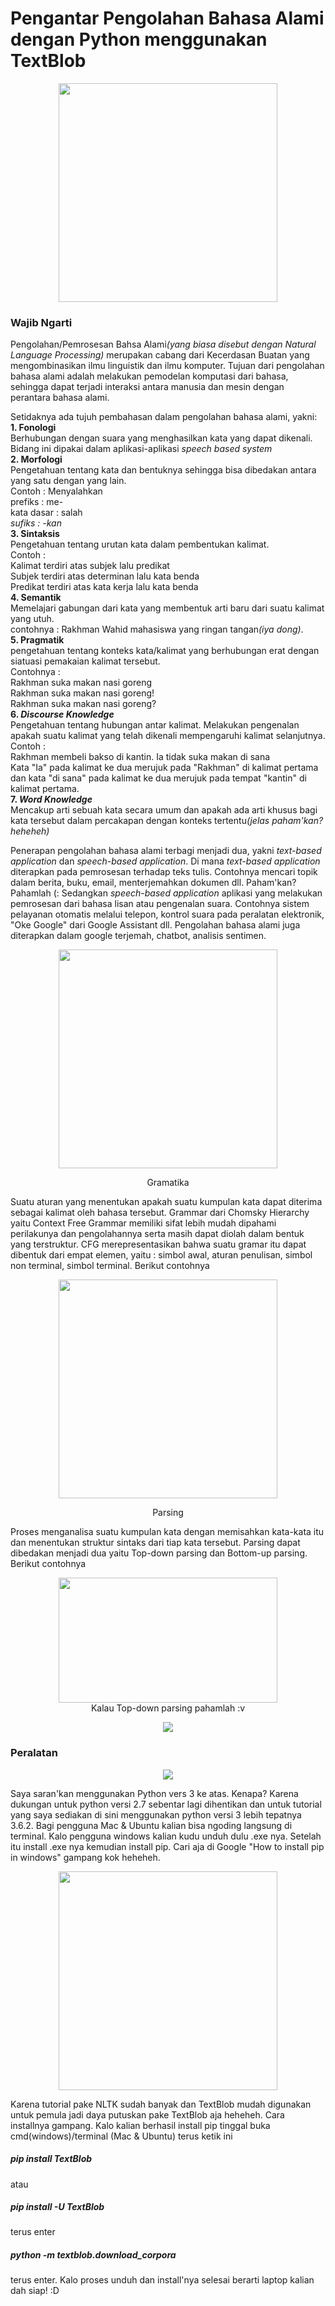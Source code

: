 # Pengantar Pengolahan Bahasa Alami dengan Python menggunakan TextBlob

<p align="center">
<img src="https://memegenerator.net/img/instances/72705299/come-and-do-nlp-join-the-dark-side.jpg" height="350"/></p>

<h3>Wajib Ngarti</h3>
<p>Pengolahan/Pemrosesan Bahsa Alami<i>(yang biasa disebut dengan Natural Language Processing)</i> merupakan cabang dari Kecerdasan Buatan yang mengombinasikan ilmu linguistik dan ilmu komputer. Tujuan dari pengolahan bahasa alami adalah melakukan pemodelan komputasi dari bahasa, sehingga dapat terjadi interaksi antara manusia dan mesin dengan perantara bahasa alami.</p>

<p>Setidaknya ada tujuh pembahasan dalam pengolahan bahasa alami, yakni:<br>
<b>1. Fonologi</b><br>Berhubungan dengan suara yang menghasilkan kata yang dapat dikenali. Bidang ini dipakai dalam aplikasi-aplikasi <i>speech based system</i><br>
<b>2. Morfologi</b><br>Pengetahuan tentang kata dan bentuknya sehingga bisa dibedakan antara yang satu dengan yang lain.<br>Contoh : Menyalahkan <br>prefiks : me-<br>kata dasar : salah<br><i>sufiks : -kan</i><br>
<b>3. Sintaksis</b><br>Pengetahuan tentang urutan kata dalam pembentukan kalimat.<br>Contoh :<br>Kalimat terdiri atas subjek lalu predikat<br>Subjek terdiri atas determinan lalu kata benda<br>Predikat terdiri atas kata kerja lalu kata benda<br>
<b>4. Semantik</b><br>Memelajari gabungan dari kata yang membentuk arti baru dari suatu kalimat yang utuh.<br>contohnya : Rakhman Wahid mahasiswa yang ringan tangan<i>(iya dong)</i>.<br>
<b>5. Pragmatik</b><br>pengetahuan tentang konteks kata/kalimat yang berhubungan erat dengan siatuasi pemakaian kalimat tersebut.<br>Contohnya : <br>Rakhman suka makan nasi goreng<br>Rakhman suka makan nasi goreng!<br>Rakhman suka makan nasi goreng?<br>
<b>6. <i>Discourse Knowledge</i></b><br>Pengetahuan tentang hubungan antar kalimat. Melakukan pengenalan apakah suatu kalimat yang telah dikenali mempengaruhi kalimat selanjutnya.<br>Contoh :<br>Rakhman membeli bakso di kantin. Ia tidak suka makan di sana<br>Kata "Ia" pada kalimat ke dua merujuk pada "Rakhman" di kalimat pertama dan kata "di sana" pada kalimat ke dua merujuk pada tempat "kantin" di kalimat pertama.<br>
<b>7. <i>Word Knowledge</i></b><br>Mencakup arti sebuah kata secara umum dan apakah ada arti khusus bagi kata tersebut dalam percakapan dengan konteks tertentu<i>(jelas paham'kan? heheheh)</i></p>

<p>Penerapan pengolahan bahasa alami terbagi menjadi dua, yakni <i>text-based application</i> dan <i>speech-based application</i>. Di mana <i>text-based application</i> diterapkan pada pemrosesan terhadap teks tulis. Contohnya mencari topik dalam berita, buku, email, menterjemahkan dokumen dll. Paham'kan? Pahamlah (: Sedangkan <i>speech-based application</i> aplikasi yang melakukan pemrosesan dari bahasa lisan atau pengenalan suara. Contohnya sistem pelayanan otomatis melalui telepon, kontrol suara pada peralatan elektronik, "Oke Google" dari Google Assistant dll. Pengolahan bahasa alami juga diterapkan dalam google terjemah, chatbot, analisis sentimen.</p>

<p align="center">
<img src="http://i1.kym-cdn.com/photos/images/newsfeed/000/531/557/a88.jpg" width="350"/></p>

<p align="center">Gramatika</p>
<p>Suatu aturan yang menentukan apakah suatu kumpulan kata dapat diterima sebagai kalimat oleh bahasa tersebut. Grammar dari Chomsky Hierarchy yaitu Context Free Grammar memiliki sifat lebih mudah dipahami perilakunya dan pengolahannya serta masih dapat diolah dalam bentuk yang terstruktur. CFG merepresentasikan bahwa suatu gramar itu dapat dibentuk dari empat elemen, yaitu : simbol awal, aturan penulisan, simbol non terminal, simbol terminal. Berikut contohnya</p>
<p align="center">
<img src="https://lh3.googleusercontent.com/6LZKMcCKb_ObYjrxmhhv3dkC5sQo41Y99DUBr9K_FEyJyF2SHBfHwU3EfyPmLKw4tP4bu_EfmdAcTNWmmUiQlmR3lxUbnbWD7DFtbDfQJmG2CnWiAjgtSVjjRKGVBIACamBmsfjNrf5-ruxfLHxWw_kPbJQedM_uC1tWb6D9SfiIxCVefDbwyYPRb287pXbPAQK5_0YY_FwA3WaABhSlgz26Uym2czBm0Mu9o1PcWcSB_grFlMkqdt1nUazYOg6Pnl6dCSy5hquTFCUXKC3LJyisuHRFR3xCzBaWzn5A-pZuWDM2ywxo55s1My9-gmA72LnOm_CylTDz6wey_CZdP8Zt0g2NO9nwSq-BZcrhnvQgyUAu-J8bLxxUqOxDx-wPCadApvkvOlyDuSdsGPRoxN3jSeJY6exx3h53kHepvcoXEuF3EfALpxbXXoKEajwDawv22nIQzYhcfdMJL-8Aqw_vH2TuKJLmixPEFo_kEpCG2HBXBMTTUuVhpgoLd9tLKRWByDoSPKT6Ykj_ERfhC96Ga-9VFotAu3AyMomrarG3z304iI5L9jVbl4fsEZztXLpUfvE2xiYS85pC35uP0lCKw4Gib4u-pNtn2us=w870-h440-no" width="350"/>
</p>

<p align="center">Parsing</p>
<p>Proses menganalisa suatu kumpulan kata dengan memisahkan kata-kata itu dan menentukan struktur sintaks dari tiap kata tersebut. Parsing dapat dibedakan menjadi dua yaitu Top-down parsing dan Bottom-up parsing. Berikut contohnya</p>
<p align="center">
<img src="https://lh3.googleusercontent.com/1TAqNu18cZ3o98dG-qcdn0Gb355SODkaYaFmQuHQWEQWuxHFmGvo5Vo5pSyfb3sxAnmnHLMQrQbtr_owX6lGvLBXXr-xlnVyy0sYKNUIimPHqL6YjqqC7QVAKqVK-6gB8zeiTBCBV3kgvsHb4YJMruvrsoYRXB6UWb5gbSjQ2uqMKTJo_svKdGbBVabiWQf7ol1ijDboLP9hQUKh1rDLPR-EfEoJuZUaHiloSZxycpjIZRHH-Wrx4_8YwqoMxUv_Ab2ctQJ-gfQbPny-oJsRUdL8WztOZSBRkCZQsIxN8joEfKtU1prFqJ4G55m5HmVAp_pIp3xe07fMb_SGiXhX2wGgShaNovXUxoui6yd-y2wKNzNVQub8OHQ-1oFmWSpRmGXy_Dt1ogtY8y4dPz10K8jqHL2ZDFprGv3Q7mBqTZ8Nm2qrgoKtXzYzASEwTN1vbXubgmOZpLDv-aW01DYMxFDfKANT5Xqq-_ERCBRuaLRLAcoYv6n2--ryzx3lxK6wErOOlFfHunBNII1UfbQH_XhHkJoRC7wgWjaxWsCuQsYUlE_vZgSw2M2iM3aMplD6sKSFN9Qnv-IlBlkWixXuZLMijHN4ayNa8Fn_L8c=w715-h452-no" height="200" width="350" /><br>Kalau Top-down parsing pahamlah :v</p>

<p align="center">
<img src="https://memegenerator.net/img/instances/55005542/thats-all-i-have-to-say-about-that.jpg" /></p>
<h3>Peralatan</h3>
<p align="center">
<img src="https://www.python.org/static/img/python-logo.png" /></p>
<p>Saya saran'kan menggunakan Python vers 3 ke atas. Kenapa? Karena dukungan untuk python versi 2.7 sebentar lagi dihentikan dan untuk tutorial yang saya sediakan di sini menggunakan python versi 3 lebih tepatnya 3.6.2. Bagi pengguna Mac & Ubuntu kalian bisa ngoding langsung di terminal. Kalo pengguna windows kalian kudu unduh dulu .exe nya. Setelah itu install .exe nya kemudian install pip. Cari aja di Google "How to install pip in windows" gampang kok heheheh.</p>
  
<p align="center">
<img src="https://textblob.readthedocs.io/en/dev/_static/textblob-logo.png" width="350" height="350" /></p>
Karena tutorial pake NLTK sudah banyak dan TextBlob mudah digunakan untuk pemula jadi daya putuskan pake TextBlob aja heheheh. Cara installnya gampang. Kalo kalian berhasil install pip tinggal buka cmd(windows)/terminal (Mac & Ubuntu) terus ketik ini
<h5>pip install TextBlob</h5> atau <h5>pip install -U TextBlob</h5>terus enter
<h5>python -m textblob.download_corpora</h5>terus enter. Kalo proses unduh dan install'nya selesai berarti laptop kalian dah siap! :D 
